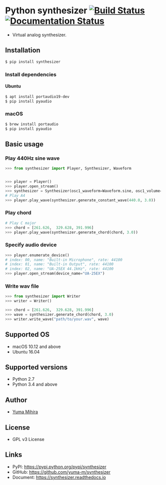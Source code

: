 # Python synthesizer [![Build Status](https://travis-ci.org/yuma-m/synthesizer.svg?branch=master)](https://travis-ci.org/yuma-m/synthesizer) [![Documentation Status](https://readthedocs.org/projects/synthesizer/badge/?version=latest)](http://synthesizer.readthedocs.io/en/latest/?badge=latest)


- Virtual analog synthesizer. 

## Installation

```bash
$ pip install synthesizer
```

### Install dependencies

#### Ubuntu

```bash
$ apt install portaudio19-dev
$ pip install pyaudio
```

### macOS

```bash
$ brew install portaudio
$ pip install pyaudio
```

## Basic usage

### Play 440Hz sine wave

```python
>>> from synthesizer import Player, Synthesizer, Waveform


>>> player = Player()
>>> player.open_stream()
>>> synthesizer = Synthesizer(osc1_waveform=Waveform.sine, osc1_volume=1.0, use_osc2=False)
# Play A4
>>> player.play_wave(synthesizer.generate_constant_wave(440.0, 3.0))
```

### Play chord

```python
# Play C major
>>> chord = [261.626,  329.628, 391.996]
>>> player.play_wave(synthesizer.generate_chord(chord, 3.0))
```

### Specify audio device

```python
>>> player.enumerate_device()
# index: 00, name: "Built-in Microphone", rate: 44100
# index: 01, name: "Built-in Output", rate: 44100
# index: 02, name: "UA-25EX 44.1kHz", rate: 44100
>>> player.open_stream(device_name="UA-25EX")
```

### Write wav file

```python
>>> from synthesizer import Writer
>>> writer = Writer()

>>> chord = [261.626,  329.628, 391.996]
>>> wave = synthesizer.generate_chord(chord, 3.0)
>>> writer.write_wave("path/to/your.wav", wave)
```

## Supported OS

- macOS 10.12 and above
- Ubuntu 16.04

## Supported versions

- Python 2.7
- Python 3.4 and above

## Author

- [Yuma Mihira](http://yurax2.com/)

## License

- GPL v3 License

## Links

- PyPI: https://pypi.python.org/pypi/synthesizer
- GitHub: https://github.com/yuma-m/synthesizer
- Document: https://synthesizer.readthedocs.io
